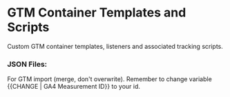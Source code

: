 # GTM Container Templates and Scripts
Custom GTM container templates, listeners and associated tracking scripts.

<h3>JSON Files:</h3>
For GTM import (merge, don't overwrite).
Remember to change variable {{CHANGE | GA4 Measurement ID}} to your id.
